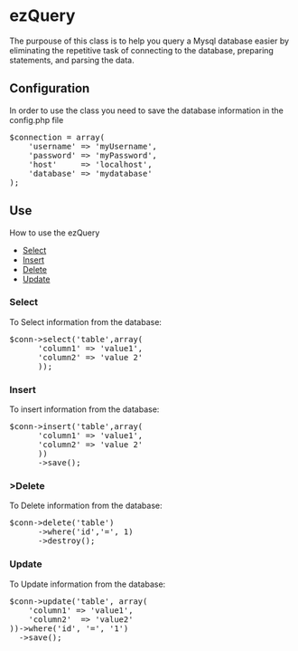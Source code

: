 # ezQuery
The purpouse of this class is to help you query a Mysql database easier by eliminating the repetitive task of connecting to the database, preparing statements, and parsing the data.

<h2>Configuration</h2>

In order to use the class you need to save the database information in the config.php file

<pre>
$connection = array(
    'username' => 'myUsername',
    'password' => 'myPassword',
    'host'     => 'localhost',
    'database' => 'mydatabase'
);
</pre>

<h2>Use</h2>
How to use the ezQuery
<ul>
    <li><a href="#select">Select</a></li>
    <li><a href="#insert">Insert</a></li>
    <li><a href="#delete">Delete</a></li>
    <li><a href="#update">Update</a></li>
</ul>

<h3 id="select">Select</h3>

To Select information from the database:

<pre>
$conn->select('table',array(
      'column1' => 'value1',
      'column2' => 'value 2'
      ));
</pre>

<h3 id="insert">Insert</h3>

To insert information from the database:

<pre>
$conn->insert('table',array(
      'column1' => 'value1',
      'column2' => 'value 2'
      ))
      ->save();
</pre>


<h3 id="delete">>Delete</h3>

To Delete information from the database:

<pre>
$conn->delete('table')
      ->where('id','=', 1)
      ->destroy();
</pre>

<h3 id="update">Update</h3>

To Update information from the database:

<pre>
$conn->update('table', array(
    'column1' => 'value1',
    'column2'  => 'value2'
))->where('id', '=', '1')
  ->save();
</pre>

